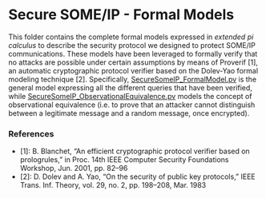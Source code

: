 # Secure SOME/IP - Formal Models

This folder contains the complete formal models expressed in *extended pi
calculus* to describe the security protocol we designed to protect SOME/IP
communications. These models have been leveraged to formally verify that no
attacks are possible under certain assumptions by means of Proverif [1], an
automatic cryptographic protocol verifier based on the Dolev-Yao formal
modeling technique [2]. Specifically, [SecureSomeIP_FormalModel.pv](SecureSomeIP_FormalModel.pv) is
the general model expressing all the different queries that have been verified,
while [SecureSomeIP_ObservationalEquivalence.pv](SecureSomeIP_ObservationalEquivalence.pv)
models the concept of observational equivalence (i.e. to prove that an attacker
cannot distinguish between a legitimate message and a random message, once
encrypted).

### References
* [1]: B. Blanchet, “An efficient cryptographic protocol verifier based on prologrules,” in Proc. 14th IEEE Computer Security Foundations Workshop, Jun. 2001, pp. 82–96
* [2]: D. Dolev and A. Yao, “On the security of public key protocols,” IEEE Trans. Inf. Theory, vol. 29, no. 2, pp. 198–208, Mar. 1983